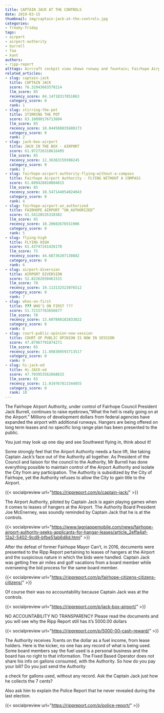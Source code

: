 ```yaml
---
title: CAPTAIN JACK AT THE CONTROLS
date: 2019-03-15
thumbnail: img/captain-jack-at-the-controls.jpg
categories:
- freaky-friday
tags:
- airport
- airport-authority
- burrell
- faa
- kant
authors:
- ripp-report
alttags: Aircraft cockpit view shows runway and fountain; Fairhope Airport expansion raises questions about future development plans
related_articles:
- slug: captain-jack
  title: CAPTAIN JACK
  score: 76.32943663570214
  llm_score: 85
  recency_score: 84.14718317851063
  category_score: 0
  rank: 1
- slug: stirring-the-pot
  title: STIRRING THE POT
  score: 63.10890176713604
  llm_score: 85
  recency_score: 18.044508835680173
  category_score: 0
  rank: 2
- slug: jack-box-airport
  title: JACK IN THE BOX - AIRPORT
  score: 61.972726318616495
  llm_score: 85
  recency_score: 12.36363159308245
  category_score: 0
  rank: 3
- slug: fairhope-airport-authority-flying-without-a-compass
  title: Fairhope Airport Authority - FLYING WITHOUT A COMPASS
  score: 61.609428810804815
  llm_score: 85
  recency_score: 10.547144054024043
  category_score: 0
  rank: 4
- slug: fairhope-airport-un_authorized
  title: FAIRHOPE AIRPORT “UN_AUTHORIZED”
  score: 61.54120535310382
  llm_score: 85
  recency_score: 10.20602676551906
  category_score: 0
  rank: 5
- slug: flying-high
  title: FLYING HIGH
  score: 61.43747241426178
  llm_score: 75
  recency_score: 44.68736207130882
  category_score: 0
  rank: 6
- slug: airport-diversion
  title: AIRPORT DIVERSION
  score: 52.82262650461531
  llm_score: 70
  recency_score: 19.113132523076512
  category_score: 0
  rank: 7
- slug: whos-on-first
  title: ??? WHO’S ON FIRST ???
  score: 51.72157763656677
  llm_score: 70
  recency_score: 13.607888182833822
  category_score: 0
  rank: 8
- slug: court-public-opinion-now-session
  title: COURT OF PUBLIC OPINION IS NOW IN SESSION
  score: 47.87967791874271
  llm_score: 65
  recency_score: 11.898389593713517
  category_score: 0
  rank: 9
- slug: hi-jack-ed
  title: Hi-JACK-ed
  score: 47.703953562668815
  llm_score: 65
  recency_score: 11.019767813344055
  category_score: 0
  rank: 10
---
```

The Fairhope Airport Authority, under control of Fairhope Council President Jack Burrell, continues to raise eyebrows,”What the hell is really going on at the Airport.” Millions of development dollars from federal agencies have expanded the airport with additional runways. Hangers are being offered on long term leases and no specific long range plan has been presented to the public.

You just may look up one day and see Southwest flying in, think about it!

Some strongly feel that the Airport Authority needs a face lift, like taking Captain Jack’s face out of the Authority all together. As President of the Council and liaison for the council to the Authority, Mr Burrell has done everything possible to maintain control of the Airport Authority and isolate the City from any participation. The Authority is subsidized by the City of Fairhope, yet the Authority refuses to allow the City to gain title to the Airport.

{{< socialpreview url="https://rippreport.com/p/captain-jack/" >}}

The Airport Authority, piloted by Captain Jack is again playing games when it comes to leases of hangers at the Airport. The Authority Board President Joe McEnerney, was soundly reminded by Captain Jack that he is at the controls.

{{< socialpreview url="https://www.lagniappemobile.com/news/fairhope-airport-authority-seeks-applicants-for-hangar-leases/article_2effa4af-12a2-5402-9cd9-bfbe51ab6d8d.html" >}}

After the defeat of former Fairhope Mayor Can’t, in 2016, documents were presented to the Ripp Report pertaining to leases of hangers at the Airport and the suspicious nature in which the bids were handled. Captain Jack was getting free air miles and golf vacations from a board member while overseeing the bid process for the same board member.

{{< socialpreview url="https://rippreport.com/p/fairhope-citizens-citizens-citizens/" >}}

Of course their was no accountability because Captain Jack was at the controls.

{{< socialpreview url="https://rippreport.com/p/jack-box-airport/" >}}


NO ACCOUNTABILITY NO TRANSPARENCY Please read the documents and you will see why the Ripp Report still has it’s 5000.00 dollars

{{< socialpreview url="https://rippreport.com/p/5000-00-cash-reward/" >}}

The Authority receives 7cents on the dollar as a fuel income, from lease holders. Here is the kicker, no one has any record of what is being used. Some board members say the fuel used is a personal business and the board has no right to that information. The Fixed Based Operator does not share his info on gallons consumed, with the Authority. So how do you pay your bill? Do you just send the Authority

a check for gallons used, without any record. Ask the Captain Jack just how he collects the 7 cents?

Also ask him to explain the Police Report that he never revealed during the last election.

{{< socialpreview url="https://rippreport.com/p/police-report/" >}}
